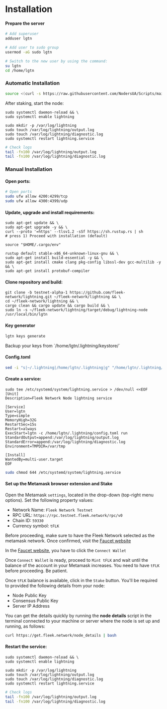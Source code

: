 # Installation

#### **Prepare the server**

```bash
# Add superuser
adduser lgtn
```

```bash
# Add user to sudo group
usermod -aG sudo lgtn

# Switch to the new user by using the command:
su lgtn
cd /home/lgtn
```

### Automatic Installation

```bash
source <(curl -s https://raw.githubusercontent.com/NodersUA/Scripts/main/fleek-lightning)
```

After staking, start the node:

```shell
sudo systemctl daemon-reload && \
sudo systemctl enable lightning

sudo mkdir -p /var/log/lightning
sudo touch /var/log/lightning/output.log
sudo touch /var/log/lightning/diagnostic.log
sudo systemctl restart lightning.service
```

```bash
# Check logs
tail -fn100 /var/log/lightning/output.log
tail -fn100 /var/log/lightning/diagnostic.log
```

### Manual Installation

#### Open ports:

```bash
# Open ports
sudo ufw allow 4200:4299/tcp
sudo ufw allow 4300:4399/udp
```

#### Update, upgrade and install requirements:

```shell
sudo apt-get update && \
sudo apt-get upgrade -y && \
curl --proto '=https' --tlsv1.2 -sSf https://sh.rustup.rs | sh
# press 1) Proceed with installation (default)

source "$HOME/.cargo/env"

rustup default stable-x86_64-unknown-linux-gnu && \
sudo apt-get install build-essential -y && \
sudo apt-get install cmake clang pkg-config libssl-dev gcc-multilib -y && \
sudo apt-get install protobuf-compiler

```

#### Clone repository and build:

```shell
git clone -b testnet-alpha-1 https://github.com/fleek-network/lightning.git ~/fleek-network/lightning && \
cd ~/fleek-network/lightning && \
cargo clean && cargo update && cargo build && \
sudo ln -s ~/fleek-network/lightning/target/debug/lightning-node /usr/local/bin/lgtn
```

#### Key generator

```bash
lgtn keys generate
```

Backup your keys from \`/home/lgtn/.lightning/keystore/\`

#### Config.toml

```bash
sed -i "s|~/.lightning|/home/lgtn/.lightning|g" "/home/lgtn/.lightning/config.toml"
```

#### Create a service:

```shell
sudo tee /etc/systemd/system/lightning.service > /dev/null <<EOF
[Unit]
Description=Fleek Network Node lightning service

[Service]
User=lgtn
Type=simple
MemoryHigh=32G
RestartSec=15s
Restart=always
ExecStart=lgtn -c /home/lgtn/.lightning/config.toml run
StandardOutput=append:/var/log/lightning/output.log
StandardError=append:/var/log/lightning/diagnostic.log
Environment=TMPDIR=/var/tmp

[Install]
WantedBy=multi-user.target
EOF
```

```bash
sudo chmod 644 /etc/systemd/system/lightning.service
```

#### Set up the Metamask browser extension and Stake <a href="#2-set-up-the-metamask-browser-extension" id="2-set-up-the-metamask-browser-extension"></a>

Open the Metamask `settings`, located in the drop-down (top-right menu options). Set the following property values:

* Network Name: `Fleek Network Testnet`
* RPC URL: `https://rpc.testnet.fleek.network/rpc/v0`
* Chain ID: `59330`
* Currency symbol: `tFLK`

Before proceeding, make sure to have the Fleek Network selected as the metamask network. Once confirmed, visit the [Faucet website](https://faucet.testnet.fleek.network/)

In the [Faucet website](https://faucet.testnet.fleek.network/), you have to click the `Connect Wallet`

Once `Connect Wallet` is ready, proceed to `Mint tFLK` and wait until the balance of the account in your Metamask increases. You need to have `tFLK` before proceeding. Be patient.

Once `tFLK` balance is available, click in the `Stake` button. You'll be required to provided the following details from your node:

* Node Public Key
* Consensus Public Key
* Server IP Address

You can get the details quickly by running the **node details** script in the terminal connected to your machine or server where the node is set up and running, as follows:

```bash
curl https://get.fleek.network/node_details | bash
```

#### Restart the service:

```shell
sudo systemctl daemon-reload && \
sudo systemctl enable lightning

sudo mkdir -p /var/log/lightning
sudo touch /var/log/lightning/output.log
sudo touch /var/log/lightning/diagnostic.log
sudo systemctl restart lightning.service
```

```bash
# Check logs
tail -fn100 /var/log/lightning/output.log
tail -fn100 /var/log/lightning/diagnostic.log
```
